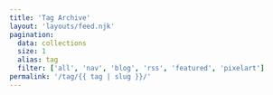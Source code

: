 ```yaml
---
title: 'Tag Archive'
layout: 'layouts/feed.njk'
pagination:
  data: collections
  size: 1
  alias: tag
  filter: ['all', 'nav', 'blog', 'rss', 'featured', 'pixelart']
permalink: '/tag/{{ tag | slug }}/'
---
```

